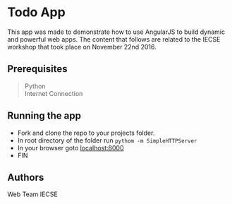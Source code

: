 # Todo App
This app was made to demonstrate how to use AngularJS to build dynamic and powerful web apps. The content that follows are related to the IECSE workshop that took place on November 22nd 2016.

## Prerequisites
>Python  
>Internet Connection

## Running the app
* Fork and clone the repo to your projects folder.
* In root directory of the folder run ```pythom -m SimpleHTTPServer```
* In your browser goto [localhost:8000](http://localhost:8000)
* FIN

## Authors
Web Team IECSE